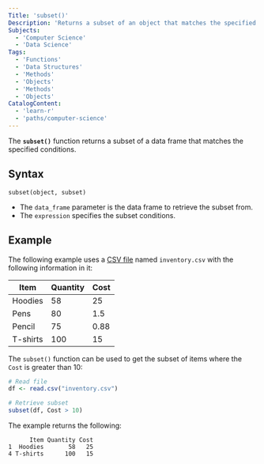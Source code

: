 ```yaml
---
Title: 'subset()'
Description: 'Returns a subset of an object that matches the specified conditions.'
Subjects:
  - 'Computer Science'
  - 'Data Science'
Tags:
  - 'Functions'
  - 'Data Structures'
  - 'Methods'
  - 'Objects'
  - 'Methods'
  - 'Objects'
CatalogContent:
  - 'learn-r'
  - 'paths/computer-science'
---
```


The **`subset()`** function returns a subset of a data frame that matches the specified conditions.

## Syntax

```pseudo
subset(object, subset)
```

- The `data_frame` parameter is the data frame to retrieve the subset from.
- The `expression` specifies the subset conditions.

## Example

The following example uses a [CSV file](https://www.codecademy.com/resources/docs/r/csv-files) named `inventory.csv` with the following information in it:

| Item     | Quantity | Cost |
| -------- | -------- | ---- |
| Hoodies  | 58       | 25   |
| Pens     | 80       | 1.5  |
| Pencil   | 75       | 0.88 |
| T-shirts | 100      | 15   |

The `subset()` function can be used to get the subset of items where the `Cost` is greater than 10:

```r
# Read file
df <- read.csv("inventory.csv")

# Retrieve subset
subset(df, Cost > 10)
```

The example returns the following:

```shell
      Item Quantity Cost
1  Hoodies       58   25
4 T-shirts      100   15
```

